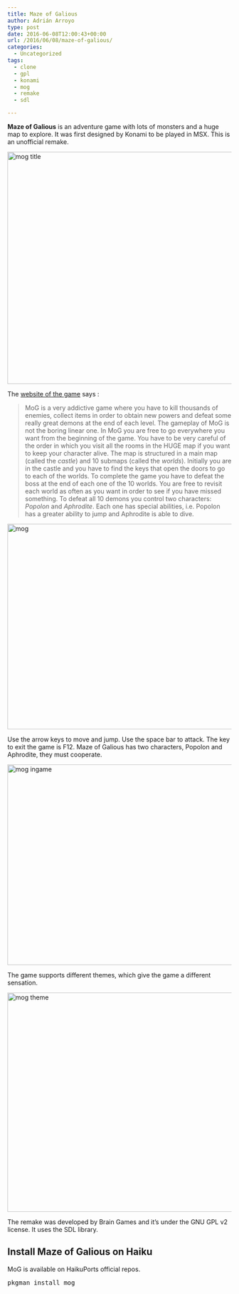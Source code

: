 ```yaml
---
title: Maze of Galious
author: Adrián Arroyo
type: post
date: 2016-06-08T12:00:43+00:00
url: /2016/06/08/maze-of-galious/
categories:
  - Uncategorized
tags:
  - clone
  - gpl
  - konami
  - mog
  - remake
  - sdl

---
```

**Maze of Galious** is an adventure game with lots of monsters and a huge map to explore. It was first designed by Konami to be played in MSX. This is an unofficial remake.

<img class="alignnone size-full wp-image-73" src="https://gamingonhaiku.cf/wp-content/uploads/2016/05/mog-title.png" alt="mog title" width="672" height="521" srcset="https://gamingonhaiku.cf/wp-content/uploads/2016/05/mog-title.png 672w, https://gamingonhaiku.cf/wp-content/uploads/2016/05/mog-title-300x233.png 300w" sizes="(max-width: 709px) 85vw, (max-width: 909px) 67vw, (max-width: 984px) 61vw, (max-width: 1362px) 45vw, 600px" />

The [website of the game][1] says :

> MoG is a very addictive game where you have to kill thousands of enemies, collect items in order to obtain new powers and defeat some really great demons at the end of each level. The gameplay of MoG is not the boring linear one. In MoG you are free to go everywhere you want from the beginning of the game. You have to be very careful of the order in which you visit all the rooms in the HUGE map if you want to keep your character alive. The map is structured in a main map (called the _castle_) and 10 submaps (called the _worlds_). Initially you are in the castle and you have to find the keys that open the doors to go to each of the worlds. To complete the game you have to defeat the boss at the end of each one of the 10 worlds. You are free to revisit each world as often as you want in order to see if you have missed something. To defeat all 10 demons you control two characters: _Popolon_ and _Aphrodite_. Each one has special abilities, i.e. Popolon has a greater ability to jump and Aphrodite is able to dive.

<img class="alignnone size-full wp-image-74" src="https://gamingonhaiku.cf/wp-content/uploads/2016/05/mog.png" alt="mog" width="584" height="461" srcset="https://gamingonhaiku.cf/wp-content/uploads/2016/05/mog.png 584w, https://gamingonhaiku.cf/wp-content/uploads/2016/05/mog-300x237.png 300w" sizes="(max-width: 584px) 85vw, 584px" />

Use the arrow keys to move and jump. Use the space bar to attack. The key to exit the game is F12. Maze of Galious has two characters, Popolon and Aphrodite, they must cooperate.

<img class="alignnone size-full wp-image-75" src="https://gamingonhaiku.cf/wp-content/uploads/2016/05/mog-ingame.png" alt="mog ingame" width="555" height="450" srcset="https://gamingonhaiku.cf/wp-content/uploads/2016/05/mog-ingame.png 555w, https://gamingonhaiku.cf/wp-content/uploads/2016/05/mog-ingame-300x243.png 300w" sizes="(max-width: 555px) 85vw, 555px" />

The game supports different themes, which give the game a different sensation.

<img class="alignnone size-full wp-image-76" src="https://gamingonhaiku.cf/wp-content/uploads/2016/05/mog-theme.png" alt="mog theme" width="706" height="492" srcset="https://gamingonhaiku.cf/wp-content/uploads/2016/05/mog-theme.png 706w, https://gamingonhaiku.cf/wp-content/uploads/2016/05/mog-theme-300x209.png 300w" sizes="(max-width: 709px) 85vw, (max-width: 909px) 67vw, (max-width: 984px) 61vw, (max-width: 1362px) 45vw, 600px" />

The remake was developed by Brain Games and it&#8217;s under the GNU GPL v2 license. It uses the SDL library.

## Install Maze of Galious on Haiku

MoG is available on HaikuPorts official repos.

<pre>pkgman install mog</pre>

&nbsp;

&nbsp;

 [1]: http://www2.braingames.getput.com/mog/